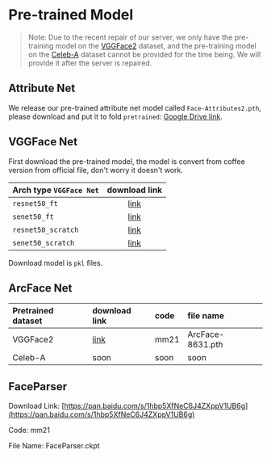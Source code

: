 # Pre-trained Model

> Note: Due to the recent repair of our server, we only have the pre-training model on the [VGGFace2](https://github.com/ox-vgg/vgg_face2) dataset, and the pre-training model on the [Celeb-A](http://mmlab.ie.cuhk.edu.hk/projects/CelebA.html) dataset cannot be provided for the time being. We will provide it after the server is repaired.

## Attribute Net

We release our pre-trained attribute net model called `Face-Attributes2.pth`, please download and put it to fold `pretrained`: [Google Drive link](https://drive.google.com/drive/folders/1upsYYgIzyzRuNEGCc7uPQ1AZ6NcHiPbD?usp=sharing).

## VGGFace Net

First download the pre-trained model, the model is convert from coffee version from official file, don't worry it doesn't work.

| Arch type `VGGFace Net`         |                        download link                         |
| :----------------- | :----------------------------------------------------------: |
| `resnet50_ft`      | [link](https://drive.google.com/open?id=1A94PAAnwk6L7hXdBXLFosB_s0SzEhAFU) |
| `senet50_ft`       | [link](https://drive.google.com/open?id=1YtAtL7Amsm-fZoPQGF4hJBC9ijjjwiMk) |
| `resnet50_scratch` | [link](https://drive.google.com/open?id=1gy9OJlVfBulWkIEnZhGpOLu084RgHw39) |
| `senet50_scratch`  | [link](https://drive.google.com/open?id=11Xo4tKir1KF8GdaTCMSbEQ9N4LhshJNP) |

Download model is `pkl` files.

## ArcFace Net

|Pretrained dataset|download link|code|file name|
| :- | :- | :- | :- |
|VGGFace2| [link](https://pan.baidu.com/s/1hbp5XfNeC6J4ZXppV1UB6g) | mm21 | ArcFace-8631.pth |
| Celeb-A | soon | soon | soon |

## FaceParser

Download Link: [https://pan.baidu.com/s/1hbp5XfNeC6J4ZXppV1UB6g](https://pan.baidu.com/s/1hbp5XfNeC6J4ZXppV1UB6g)

Code: mm21

File Name: FaceParser.ckpt

